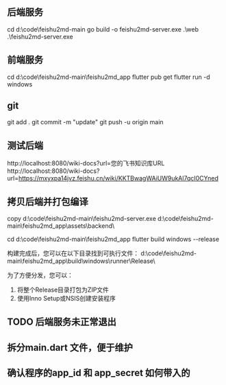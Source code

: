 
## 后端服务

cd d:\code\feishu2md-main
go build -o feishu2md-server.exe .\web\
.\feishu2md-server.exe


## 前端服务

cd d:\code\feishu2md-main\feishu2md_app
flutter pub get
flutter run -d windows


## git
git add .
git commit -m "update"
git push -u origin main


## 测试后端
http://localhost:8080/wiki-docs?url=您的飞书知识库URL
http://localhost:8080/wiki-docs?url=https://mxyxpa14jvz.feishu.cn/wiki/KKTBwagWAiUW9ukAl7qcI0CYned


## 拷贝后端并打包编译

copy d:\code\feishu2md-main\feishu2md-server.exe d:\code\feishu2md-main\feishu2md_app\assets\backend\

cd d:\code\feishu2md-main\feishu2md_app
flutter build windows --release

构建完成后，您可以在以下目录找到可执行文件： d:\code\feishu2md-main\feishu2md_app\build\windows\runner\Release\


为了方便分发，您可以：

1. 将整个Release目录打包为ZIP文件
2. 使用Inno Setup或NSIS创建安装程序




## TODO 后端服务未正常退出

## 拆分main.dart 文件，便于维护

## 确认程序的app_id 和 app_secret 如何带入的
